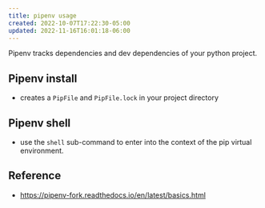 ```yaml
---
title: pipenv usage
created: 2022-10-07T17:22:30-05:00
updated: 2022-11-16T16:01:18-06:00
---
```


Pipenv tracks dependencies and dev dependencies of your python project.  

## Pipenv install
- creates a `PipFile` and `PipFile.lock` in your project directory

## Pipenv shell
- use the `shell` sub-command to enter into the context of the pip virtual environment.

## Reference
- https://pipenv-fork.readthedocs.io/en/latest/basics.html